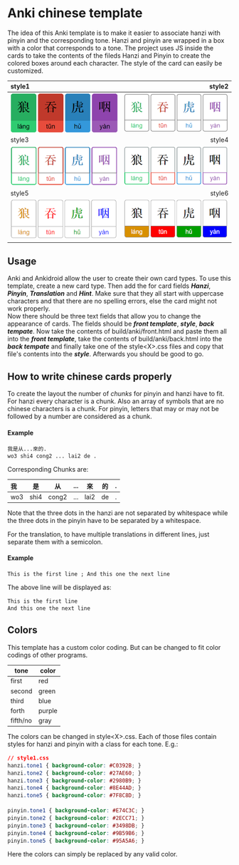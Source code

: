 # Anki chinese template

The idea of this Anki template is to make it easier to associate hanzi with pinyin and the corresponding tone.
Hanzi and pinyin are wrapped in a box with a color that corresponds to a tone. The project uses JS inside the cards to take the contents of the fileds Hanzi and Pinyin to create the colored boxes around each character. The style of the card can easily be customized.

style1 | style2
:------|------:
![Mesh Instancing](github/style1.PNG) | ![Mesh Instancing](github/style2.PNG)
style3 | style4
![Mesh Instancing](github/style3.PNG) | ![Mesh Instancing](github/style4.PNG)
style5 | style6
![Mesh Instancing](github/style5.PNG) | ![Mesh Instancing](github/style6.PNG)

## Usage

Anki and Ankidroid allow the user to create their own card types. To use this template, create a new card type. Then add the for card fields ***Hanzi***, ***Pinyin***, ***Translation*** and ***Hint***. Make sure that they all start with uppercase characters and that there are no spelling errors, else the card might not work properly.  
Now there should be three text fields that allow you to change the appearance of cards. The fields should be ***front template***, ***style***, ***back tempate***. Now take the contents of build/anki/front.html and paste them all into the ***front template***, take the contents of build/anki/back.html into the ***back tempate*** and finally take one of the style\<X\>.css files and copy that file's contents into the ***style***. Afterwards you should be good to go.

## How to write chinese cards properly

To create the layout the number of *chunks* for pinyin and hanzi have to fit. For hanzi every character is a chunk. Also an array of symbols that are no chinese characters is a chunk. For pinyin, letters that may or may not be followed by a number are considered as a chunk.

#### Example
```
我是从...來的.
wo3 shi4 cong2 ... lai2 de .
```
Corresponding Chunks are:

我 | 是 | 从 | ... | 來 | 的 | .
:--|----|----|-----|----|----|--:
wo3 | shi4 | cong2 | ... | lai2 | de | .

Note that the three dots in the hanzi are not separated by whitespace while the three dots in the pinyin have to be separated by a whitespace.

For the translation, to have multiple translations in different lines, just separate them with a semicolon.

#### Example
```
This is the first line ; And this one the next line
```
The above line will be displayed as:
```
This is the first line
And this one the next line
```

## Colors

This template has a custom color coding. But can be changed to fit color codings of other programs.

| tone 		| color 	|
|-----------|-----------|
| first  	| red 		|
| second 	| green 	|
| third 	| blue 		|
| forth 	| purple 	|
| fifth/no 	| gray 		|

The colors can be changed in style\<X\>.css. Each of those files contain styles for hanzi and pinyin with a class for each tone. E.g.:
```css
// style1.css
hanzi.tone1 { background-color: #C0392B; }
hanzi.tone2 { background-color: #27AE60; }
hanzi.tone3 { background-color: #2980B9; }
hanzi.tone4 { background-color: #8E44AD; }
hanzi.tone5 { background-color: #7F8C8D; }

pinyin.tone1 { background-color: #E74C3C; }
pinyin.tone2 { background-color: #2ECC71; }
pinyin.tone3 { background-color: #3498DB; }
pinyin.tone4 { background-color: #9B59B6; }
pinyin.tone5 { background-color: #95A5A6; }
```
Here the colors can simply be replaced by any valid color.